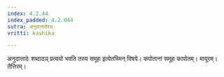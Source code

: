 ```yaml
---
index: 4.2.44
index_padded: 4.2.044
sutra: अनुदात्तादेरञ्
vritti: kashika

---
```

अनुदात्तादेः शब्दादञ् प्रत्ययो भवति तस्य समूहः इत्येतस्मिन् विषये। कपोतानां समूहः कापोतम्। मायूरम्। तैत्तिरम्।